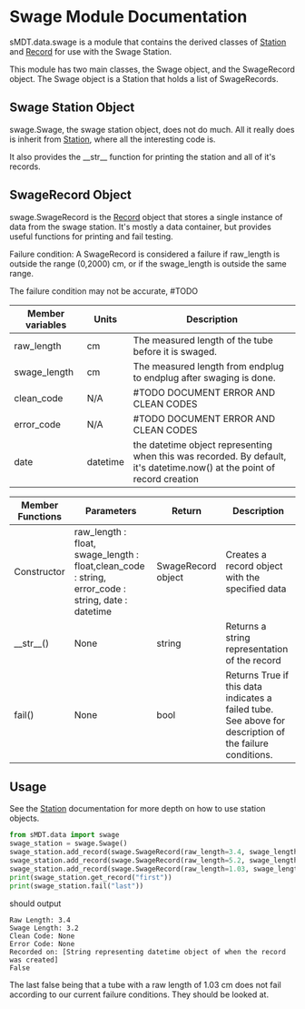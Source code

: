 Swage Module Documentation
==========================

sMDT.data.swage is a module that contains the derived classes of [Station](station.md) and [Record](record.md) for use with the Swage Station. 

This module has two main classes, the Swage object, and the SwageRecord object. The Swage object is a Station that holds a list of SwageRecords.

Swage Station Object
--------------------
swage.Swage, the swage station object, does not do much. All it really does is inherit from [Station](station.md), where all the interesting code is. 

It also provides the \_\_str\_\_ function for printing the station and all of it's records.

SwageRecord Object
------------------
swage.SwageRecord is the [Record](record.md) object that stores a single instance of data from the swage station. 
It's mostly a data container, but provides useful functions for printing and fail testing. 

Failure condition: A SwageRecord is considered a failure if raw_length is outside the range (0,2000) cm, or if the swage_length is outside the same range.

The failure condition may not be accurate, #TODO

Member variables|Units|Description
---|---|---
raw_length | cm | The measured length of the tube before it is swaged. 
swage_length | cm| The measured length from endplug to endplug after swaging is done.
clean_code | N/A| #TODO DOCUMENT ERROR AND CLEAN CODES 
error_code | N/A| #TODO DOCUMENT ERROR AND CLEAN CODES 
date | datetime | the datetime object representing when this was recorded. By default, it's datetime.now() at the point of record creation

Member Functions|Parameters|Return|Description
---|---|---|---
Constructor|raw_length : float, swage_length : float,clean_code : string, error_code : string, date : datetime | SwageRecord object | Creates a record object with the specified data
\_\_str\_\_()|None|string|Returns a string representation of the record
fail()|None|bool|Returns True if this data indicates a failed tube. See above for description of the failure conditions.

Usage
-----
See the [Station](station.md) documentation for more depth on how to use station objects. 
```python
from sMDT.data import swage
swage_station = swage.Swage()                                                #instantiate swage station object
swage_station.add_record(swage.SwageRecord(raw_length=3.4, swage_length=3.2))#add 3 SwageRecords to the swage station
swage_station.add_record(swage.SwageRecord(raw_length=5.2, swage_length=8))
swage_station.add_record(swage.SwageRecord(raw_length=1.03, swage_length=5))
print(swage_station.get_record("first"))                                     #print the first SwageRecord
print(swage_station.fail("last"))                                            #print wether the tube fails based on the last record.
```
should output
```
Raw Length: 3.4
Swage Length: 3.2
Clean Code: None
Error Code: None
Recorded on: [String representing datetime object of when the record was created]
False
```
The last false being that a tube with a raw length of 1.03 cm does not fail according to our current failure conditions. They should be looked at.